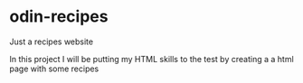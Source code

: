 # odin-recipes
Just a recipes website

In this project I will be putting my HTML skills to the test by creating a 
a html page with some recipes